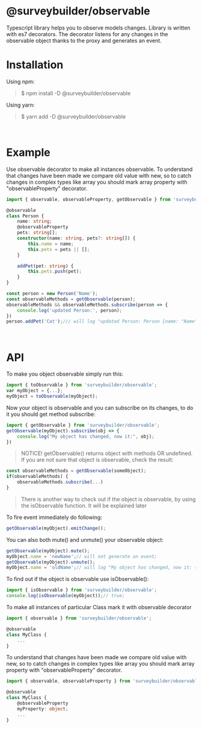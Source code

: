# **@surveybuilder/observable**
Typescript library helps you to observe models changes. Library is written with es7 decorators. The decorator listens for any changes in the observable object thanks to the proxy and generates an event.

# Installation
Using npm:
>$ npm install -D @surveybuilder/observable

Using yarn:
>$ yarn add -D @surveybuilder/observable

&nbsp;
# Example

Use observable decorator to make all instances observable. To understand that changes have been made we compare old value with new, so to catch changes in complex types like array you should mark array property with "observableProperty" decorator.

```typescript
import { observable, observableProperty, getObservable } from 'surveybuilder/observable';

@observable
class Person {
    name: string;
    @observableProperty
    pets: string[];
    constructor(name: string, pets?: string[]) {
        this.name = name;
        this.pets = pets || [];
    }

    addPet(pet: string) {
        this.pets.push(pet);
    }
}

const person = new Person('Name');
const observableMethods = getObservable(person);
observableMethods && observableMethods.subscribe(person => {
    console.log('updated Person:', person);
})
person.addPet('Cat');/// will log "updated Person: Person {name: "Name", pets: Array(1)}"
```
&nbsp;
# API

To make you object observable simply run this:
```typescript
import { toObservable } from 'surveybuilder/observable';
var myObject = {...};
myObject = toObservable(myObject);
```
Now your object is observable and you can subscribe on its changes, to do it you should get method subscribe:

```typescript
import { getObservable } from 'surveybuilder/observable';
getObservable(myObject).subscribe(obj => {
    console.log("My object has changed, now it:", obj);
})
```
> NOTICE! getObservable() returns object with methods OR undefined. If you are not sure that object is observable, check the result:

```typescript
const observableMethods = getObservable(someObject);
if(observableMethods) {
    observableMethods.subscribe(...)
}
```
> There is another way to check out if the object is observable, by using the isObservable function. It will be explained later


To fire event immediately do following:
```typescript
getObservable(myObject).emitChange();
```

You can also both mute() and unmute() your observable object:
```typescript
getObservable(myObject).mute();
myObject.name = 'newName';// will not generate an event;
getObservable(myObject).unmute();
myObject.name = 'oldName';// will log "My object has changed, now it: {name: oldName}"
```

To find out if the object is observable use isObservable():
```typescript
import { isObservable } from 'surveybuilder/observable';
console.log(isObservable(myObject));// true;
```

To make all instances of particular Class mark it with observable decorator
```typescript
import { observable } from 'surveybuilder/observable';

@observable
class MyClass {
    ...
}
```

To understand that changes have been made we compare old value with new, so to catch changes in complex types like array you should mark array property with "observableProperty" decorator.

```typescript
import { observable, observableProperty } from 'surveybuilder/observable';

@observable
class MyClass {
    @observableProperty
    myProperty: object;
    ...
}
```
